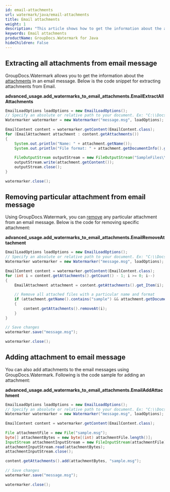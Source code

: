 ```yaml
---
id: email-attachments
url: watermark/java/email-attachments
title: Email attachments
weight: 1
description: "This article shows how to get the information about the attachments."
keywords: Email attachments
productName: GroupDocs.Watermark for Java
hideChildren: False
---
```

## Extracting all attachments from email message

GroupDocs.Watermark allows you to get the information about the [attachments](https://reference.groupdocs.com/watermark/java/com.groupdocs.watermark.contents/EmailContent#getAttachments()) in an email message. Below is the code snippet for extracting attachments from Email.

**advanced\_usage.add\_watermarks\_to\_email\_attachments.EmailExtractAllAttachments**

```java
EmailLoadOptions loadOptions = new EmailLoadOptions();                                                       
// Specify an absolute or relative path to your document. Ex: "C:\\Docs\\message.msg"      
Watermarker watermarker = new Watermarker("message.msg", loadOptions);                              
                                                                                                             
EmailContent content = watermarker.getContent(EmailContent.class);                                           
for (EmailAttachment attachment : content.getAttachments())                                                  
{                                                                                                            
    System.out.println("Name: " + attachment.getName());                                                     
    System.out.println("File format: " + attachment.getDocumentInfo().getFileType());                        
                                                                                                             
    FileOutputStream outputStream = new FileOutputStream("SampleFiles\\Output" + "\\" + attachment.getName());
    outputStream.write(attachment.getContent());                                                             
    outputStream.close();                                                                                    
}                                                                                                            
                                                                                                             
watermarker.close();                                                                                         
```

## Removing particular attachment from email message

Using GroupDocs.Watermark, you can [remove](https://reference.groupdocs.com/watermark/java/com.groupdocs.watermark.common/RemoveOnlyListBase#remove(T)) any particular attachment from an email message. Below is the code for removing specific attachment:

**advanced\_usage.add\_watermarks\_to\_email\_attachments.EmailRemoveAttachment**

```java
EmailLoadOptions loadOptions = new EmailLoadOptions();                                                         
// Specify an absolute or relative path to your document. Ex: "C:\\Docs\\message.msg"        
Watermarker watermarker = new Watermarker("message.msg", loadOptions);                                
                                                                                                               
EmailContent content = watermarker.getContent(EmailContent.class);                                             
for (int i = content.getAttachments().getCount() - 1; i >= 0; i--)                                             
{                                                                                                              
    EmailAttachment attachment = content.getAttachments().get_Item(i);                                         
                                                                                                               
    // Remove all attached files with a particular name and format                                             
    if (attachment.getName().contains("sample") && attachment.getDocumentInfo().getFileType() == FileType.DOCX)
    {                                                                                                          
        content.getAttachments().removeAt(i);                                                                  
    }                                                                                                          
}                                                                                                              
                                                                                                               
// Save changes                                                                                                
watermarker.save("message.msg");                                                                     
                                                                                                               
watermarker.close();                                                                                           
```

## Adding attachment to email message

You can also add attachments to the email messages using GroupDocs.Watermark. Following is the code sample for adding an attachment:

**advanced\_usage.add\_watermarks\_to\_email\_attachments.EmailAddAttachment**

```java
EmailLoadOptions loadOptions = new EmailLoadOptions();                                                 
// Specify an absolute or relative path to your document. Ex: "C:\\Docs\\message.msg"
Watermarker watermarker = new Watermarker("message.msg", loadOptions);                        
                                                                                                       
EmailContent content = watermarker.getContent(EmailContent.class);                                     
                                                                                                       
File attachmentFile = new File("sample.msg");                                                 
byte[] attachmentBytes = new byte[(int) attachmentFile.length()];                                      
InputStream attachmentInputStream = new FileInputStream(attachmentFile);                               
attachmentInputStream.read(attachmentBytes);                                                           
attachmentInputStream.close();                                                                         
                                                                                                       
content.getAttachments().add(attachmentBytes, "sample.msg");                                           
                                                                                                       
// Save changes                                                                                        
watermarker.save("message.msg");                                                             
                                                                                                       
watermarker.close();                                                                                   
```
